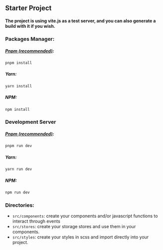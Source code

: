 ## Starter Project    

#### The project is using vite.js as a test server, and you can also generate a build with it if you wish.


### Packages Manager:      

##### [Pnpm (recommended)](https://pnpm.io/installation#using-corepack):
~~~bash
pnpm install
~~~      

##### Yarn:
~~~bash
yarn install
~~~      

##### NPM:
~~~bash
npm install
~~~


### Development Server

##### [Pnpm (recommended)](https://pnpm.io/installation#using-corepack):
~~~bash
pnpm run dev
~~~      

##### Yarn:
~~~bash
yarn run dev
~~~      

##### NPM:
~~~bash
npm run dev
~~~       


### Directories:
- `src/components`: create your components and/or javascript functions to interact through events
- `src/stores`: create your storage stores and use them in your components.
- `src/styles`: create your styles in scss and import directly into your project.